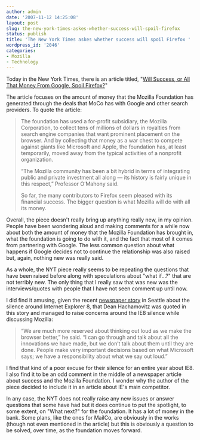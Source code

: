 ```yaml
---
author: admin
date: '2007-11-12 14:25:08'
layout: post
slug: the-new-york-times-askes-whether-success-will-spoil-firefox
status: publish
title: 'The New York Times askes whether success will spoil Firefox '
wordpress_id: '2046'
categories:
- Mozilla
- Technology
---
```

Today in the New York Times, there is an article titled, "<a href="http://www.nytimes.com/2007/11/12/technology/12link.html">Will Success, or All That Money From Google, Spoil Firefox?</a>"

The article focuses on the amount of money that the Mozilla Foundation has generated through the deals that MoCo has with Google and other search providers. To quote the article:
<blockquote>The foundation has used a for-profit subsidiary, the Mozilla Corporation, to collect tens of millions of dollars in royalties from search engine companies that want prominent placement on the browser. And by collecting that money as a war chest to compete against giants like Microsoft and Apple, the foundation has, at least temporarily, moved away from the typical activities of a nonprofit organization.

“The Mozilla community has been a bit hybrid in terms of integrating public and private investment all along — its history is fairly unique in this respect,” Professor O’Mahony said.

So far, the many contributors to Firefox seem pleased with its financial success. The bigger question is what Mozilla will do with all its money.</blockquote>
Overall, the piece doesn't really bring up anything really new, in my opinion. People have been wondering aloud and making comments for a while now about both the amount of money that the Mozilla Foundation has brought in, what the foundation is going to do with it, and the fact that most of it comes from partnering with Google. The less common question about what happens if Google decides not to continue the relationship was also raised but, again, nothing new was really said.

As a whole, the NYT piece really seems to be repeating the questions that have been raised before along with speculations about "what if...?" that are not terribly new. The only thing that I really saw that was new was the interviews/quotes with people that I have not seen comment up until now.

I did find it amusing, given the recent <a href="http://seattlepi.nwsource.com/business/338069_software05.html">newspaper story</a> in Seattle about the silence around Internet Explorer 8, that Dean Hachamovitz was quoted in this story and managed to raise concerns around the IE8 silence while discussing Mozilla:
<blockquote>“We are much more reserved about thinking out loud as we make the browser better,” he said. “I can go through and talk about all the innovations we have made, but we don’t talk about them until they are done. People make very important decisions based on what Microsoft says; we have a responsibility about what we say out loud.”</blockquote>
I find that kind of a poor excuse for their silence for an entire year about IE8. I also find it to be an odd comment in the middle of a newspaper article about success and the Mozilla Foundation. I wonder why the author of the piece decided to include it in an article about IE's main competitor.

In any case, the NYT does not really raise any new issues or answer questions that some have had but it does continue to put the spotlight, to some extent, on "What next?" for the foundation. It has a lot of money in the bank. Some plans, like the ones for MailCo, are obviously in the works (though not even mentioned in the article) but this is obviously a question to be solved, over time, as the foundation moves forward.
